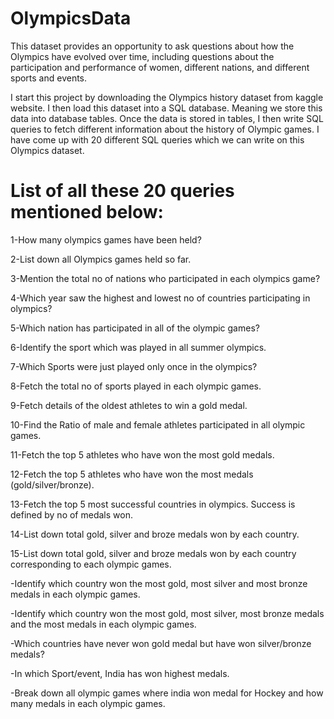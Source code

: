 # OlympicsData
This dataset provides an opportunity to ask questions about how the Olympics have evolved over time, including questions about the participation and performance of women, different nations, and different sports and events.


I start this project by downloading the Olympics history dataset from kaggle website. I then load this dataset into a SQL database. Meaning we store this data into database tables. Once the data is stored in tables, I then write SQL queries to fetch different information about the history of Olympic games.
I have come up with 20 different SQL queries which we can write on this Olympics dataset.


# List of all these 20 queries mentioned below:


1-How many olympics games have been held?

2-List down all Olympics games held so far.

3-Mention the total no of nations who participated in each olympics game?

4-Which year saw the highest and lowest no of countries participating in olympics?

5-Which nation has participated in all of the olympic games?

6-Identify the sport which was played in all summer olympics.

7-Which Sports were just played only once in the olympics?

8-Fetch the total no of sports played in each olympic games.

9-Fetch details of the oldest athletes to win a gold medal.

10-Find the Ratio of male and female athletes participated in all olympic games.

11-Fetch the top 5 athletes who have won the most gold medals.

12-Fetch the top 5 athletes who have won the most medals (gold/silver/bronze).

13-Fetch the top 5 most successful countries in olympics. Success is defined by no of medals won.

14-List down total gold, silver and broze medals won by each country.

15-List down total gold, silver and broze medals won by each country corresponding to each olympic games.

-Identify which country won the most gold, most silver and most bronze medals in each olympic games.

-Identify which country won the most gold, most silver, most bronze medals and the most medals in each olympic games.

-Which countries have never won gold medal but have won silver/bronze medals?

-In which Sport/event, India has won highest medals.

-Break down all olympic games where india won medal for Hockey and how many medals in each olympic games.


